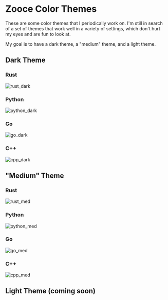 # Zooce Color Themes

These are some color themes that I periodically work on. I'm still in search of a set of themes that work well in a variety of settings, which don't hurt my eyes and are fun to look at.

My goal is to have a dark theme, a "medium" theme, and a light theme.

## Dark Theme

### Rust

![rust_dark](previews/rust_preview_dark.png)

### Python

![python_dark](previews/python_preview_dark.png)

### Go

![go_dark](previews/go_preview_dark.png)

### C++

![cpp_dark](previews/cpp_preview_dark.png)

## "Medium" Theme

### Rust

![rust_med](previews/rust_preview_med.png)

### Python

![python_med](previews/python_preview_med.png)

### Go

![go_med](previews/go_preview_med.png)

### C++

![cpp_med](previews/cpp_preview_med.png)

## Light Theme (coming soon)
